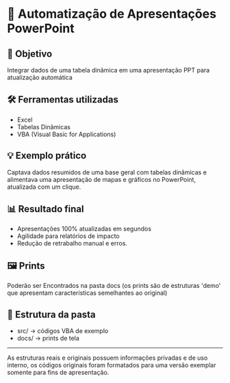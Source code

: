 # 🎥 Automatização de Apresentações PowerPoint

## 📌 Objetivo
Integrar dados de uma tabela dinâmica em uma apresentação PPT para atualização automática 

## 🛠 Ferramentas utilizadas
- Excel
- Tabelas Dinâmicas
- VBA (Visual Basic for Applications)

## 💡 Exemplo prático
Captava dados resumidos de uma base geral com tabelas dinâmicas e alimentava uma apresentação de mapas e gráficos no PowerPoint, atualizada com um clique.

## 📊 Resultado final
- Apresentações 100% atualizadas em segundos
- Agilidade para relatórios de impacto
- Redução de retrabalho manual e erros.

## 🖼 Prints
Poderão ser Encontrados na pasta docs (os prints são de estruturas 'demo' que apresentam características semelhantes ao original)


## 📂 Estrutura da pasta
- src/ → códigos VBA de exemplo
- docs/ → prints de tela

---

As estruturas reais e originais possuem informações privadas e de uso interno, os códigos originais foram formatados para uma versão exemplar somente para fins de apresentação.
 
